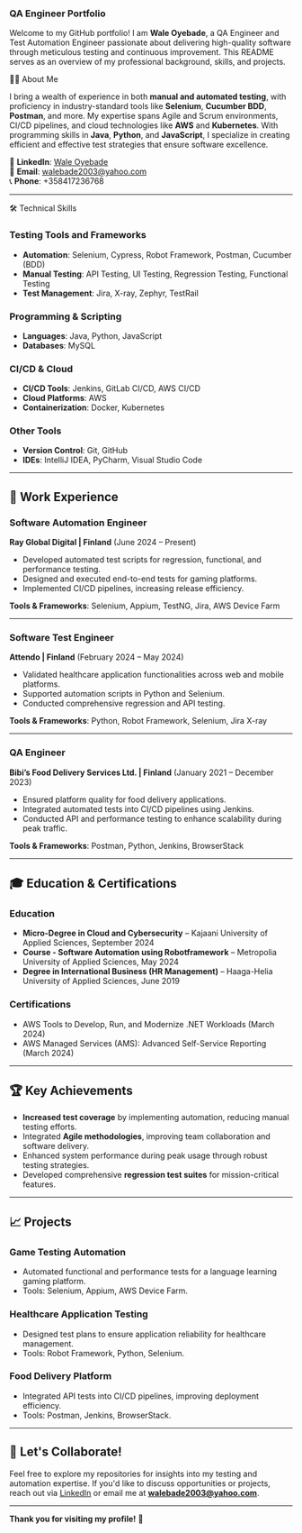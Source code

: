 ### QA Engineer Portfolio

Welcome to my GitHub portfolio! I am **Wale Oyebade**, a QA Engineer and Test Automation Engineer passionate about delivering high-quality software through meticulous testing and continuous improvement. This README serves as an overview of my professional background, skills, and projects.



👨‍💻 About Me

I bring a wealth of experience in both **manual and automated testing**, with proficiency in industry-standard tools like **Selenium**, **Cucumber BDD**, **Postman**, and more. My expertise spans Agile and Scrum environments, CI/CD pipelines, and cloud technologies like **AWS** and **Kubernetes**. With programming skills in **Java**, **Python**, and **JavaScript**, I specialize in creating efficient and effective test strategies that ensure software excellence.

🔗 **LinkedIn**: [Wale Oyebade](https://www.linkedin.com/in/olawaleoyebade/)  
📧 **Email**: walebade2003@yahoo.com  
📞 **Phone**: +358417236768  

---

🛠️ Technical Skills

### Testing Tools and Frameworks
- **Automation**: Selenium, Cypress, Robot Framework, Postman, Cucumber (BDD)
- **Manual Testing**: API Testing, UI Testing, Regression Testing, Functional Testing
- **Test Management**: Jira, X-ray, Zephyr, TestRail

### Programming & Scripting
- **Languages**: Java, Python, JavaScript
- **Databases**: MySQL

### CI/CD & Cloud
- **CI/CD Tools**: Jenkins, GitLab CI/CD, AWS CI/CD
- **Cloud Platforms**: AWS
- **Containerization**: Docker, Kubernetes

### Other Tools
- **Version Control**: Git, GitHub
- **IDEs**: IntelliJ IDEA, PyCharm, Visual Studio Code

---

## 📂 Work Experience

### **Software Automation Engineer**  
**Ray Global Digital | Finland** (June 2024 – Present)  
- Developed automated test scripts for regression, functional, and performance testing.  
- Designed and executed end-to-end tests for gaming platforms.  
- Implemented CI/CD pipelines, increasing release efficiency.  

**Tools & Frameworks**: Selenium, Appium, TestNG, Jira, AWS Device Farm  

---

### **Software Test Engineer**  
**Attendo | Finland** (February 2024 – May 2024)  
- Validated healthcare application functionalities across web and mobile platforms.  
- Supported automation scripts in Python and Selenium.  
- Conducted comprehensive regression and API testing.  

**Tools & Frameworks**: Python, Robot Framework, Selenium, Jira X-ray  

---

### **QA Engineer**  
**Bibi’s Food Delivery Services Ltd. | Finland** (January 2021 – December 2023)  
- Ensured platform quality for food delivery applications.  
- Integrated automated tests into CI/CD pipelines using Jenkins.  
- Conducted API and performance testing to enhance scalability during peak traffic.  

**Tools & Frameworks**: Postman, Python, Jenkins, BrowserStack  

---

## 🎓 Education & Certifications

### **Education**  
- **Micro-Degree in Cloud and Cybersecurity** – Kajaani University of Applied Sciences, September 2024  
- **Course - Software Automation using Robotframework** – Metropolia University of Applied Sciences, May 2024  
- **Degree in International Business (HR Management)** – Haaga-Helia University of Applied Sciences, June 2019  

### **Certifications**  
- AWS Tools to Develop, Run, and Modernize .NET Workloads (March 2024)  
- AWS Managed Services (AMS): Advanced Self-Service Reporting (March 2024)  

---

## 🏆 Key Achievements
- **Increased test coverage** by implementing automation, reducing manual testing efforts.  
- Integrated **Agile methodologies**, improving team collaboration and software delivery.  
- Enhanced system performance during peak usage through robust testing strategies.  
- Developed comprehensive **regression test suites** for mission-critical features.  

---

## 📈 Projects
### **Game Testing Automation**
- Automated functional and performance tests for a language learning gaming platform.
- Tools: Selenium, Appium, AWS Device Farm.

### **Healthcare Application Testing**
- Designed test plans to ensure application reliability for healthcare management.
- Tools: Robot Framework, Python, Selenium.

### **Food Delivery Platform**
- Integrated API tests into CI/CD pipelines, improving deployment efficiency.
- Tools: Postman, Jenkins, BrowserStack.

---

## 🤝 Let's Collaborate!
Feel free to explore my repositories for insights into my testing and automation expertise. If you'd like to discuss opportunities or projects, reach out via [LinkedIn](https://www.linkedin.com/in/olawaleoyebade/) or email me at **walebade2003@yahoo.com**.

---

**Thank you for visiting my profile!** 🚀

